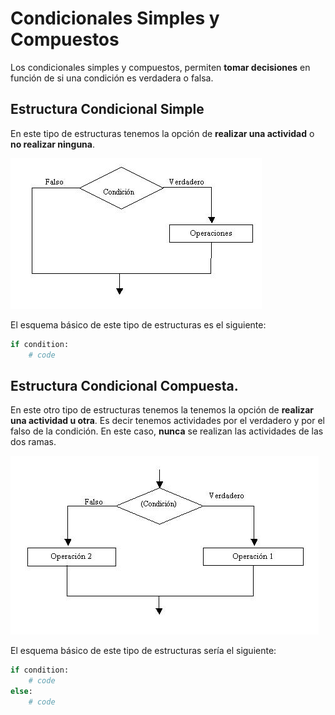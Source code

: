 # Condicionales Simples y Compuestos

Los condicionales simples y compuestos, permiten **tomar decisiones** en función de si una condición es verdadera o falsa.

## Estructura Condicional Simple

En este tipo de estructuras tenemos la opción de **realizar una actividad** o **no realizar ninguna**.

![Estructura Condicional Simple](https://github.com/JuananA1000/PythonYa/blob/main/04.%20Estructuras%20Condicionales/01.%20Condicionales%20Simples%20y%20Compuestos/ECS.jpg?raw=true)

El esquema básico de este tipo de estructuras es el siguiente:
```python
if condition:
    # code
```

## Estructura Condicional Compuesta.

En este otro tipo de estructuras tenemos la tenemos la opción de **realizar una actividad u otra**. Es decir tenemos actividades por el verdadero y por el falso de la condición. En este caso, **nunca** se realizan las actividades de las dos ramas.

![Estructura Condicional Compuesta](https://github.com/JuananA1000/PythonYa/blob/main/04.%20Estructuras%20Condicionales/01.%20Condicionales%20Simples%20y%20Compuestos/ECC.jpg?raw=true)

El esquema básico de este tipo de estructuras sería el siguiente:
```python
if condition:
    # code
else:
    # code
```
